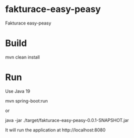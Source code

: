 # fakturace-easy-peasy
Fakturace easy-peasy

# Build
mvn clean install

# Run
Use Java 19

mvn spring-boot:run

or

java -jar ./target/fakturace-easy-peasy-0.0.1-SNAPSHOT.jar

It will run the application at http://localhost:8080
